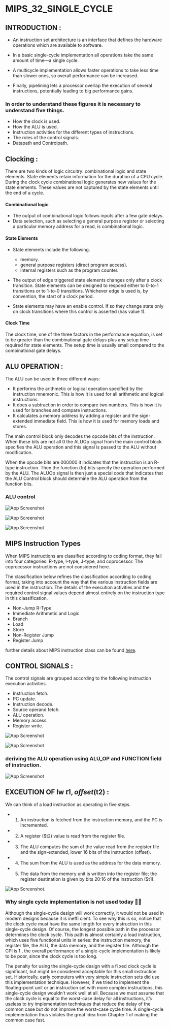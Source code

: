 # MIPS_32_SINGLE_CYCLE

## INTRODUCTION :
- An instruction set architecture is an interface that defines the hardware operations which are available to software.

- In a basic single-cycle implementation all operations take the same amount of time—a single cycle.
- A multicycle implementation allows faster operations to take less time than slower ones, so overall performance can be increased.
- Finally, pipelining lets a processor overlap the execution of several instructions, potentially leading to big performance gains.

### In order to understand these figures it is necessary to understand five things.
- How the clock is used.
- How the ALU is used.
- Instruction activities for the different types of instructions.
- The roles of the control signals.
- Datapath and Controlpath.

## Clocking :
There are two kinds of logic circuitry: combinational logic and state elements. State elements retain information for the duration of a CPU cycle. During the clock cycle combinational logic generates new values for the state elements. These values are not captured by the state elements until the end of a cycle.

#### Combinational logic
- The output of combinational logic follows inputs after a few gate delays.
- Data selection, such as selecting a general purpose register or selecting a particular memory address for a read, is combinational logic.

#### State Elements
- State elements include the following.
   - memory.
   - general purpose registers (direct program access).
   - internal registers such as the program counter.
 
- The output of edge triggered state elements changes only after a clock transition. State elements can be designed to respond either to 0-to-1 transitions or to 1-to-0 transitions. Whichever edge is used is, by convention, the start of a clock period.

- State elements may have an enable control. If so they change state only on clock transitions where this control is asserted (has value 1).

#### Clock Time
The clock time, one of the three factors in the performance equation, is set to be greater than the combinational gate delays plus any setup time required for state elements. The setup time is usually small compared to the combinational gate delays.


## ALU OPERATION :
The ALU can be used in three different ways:

- It performs the arithmetic or logical operation specified by the instruction mnemonic. This is how it is used for all arithmetic and logical instructions.
- It does a subtraction in order to compare two numbers. This is how it is used for branches and compare instructions.
- It calculates a memory address by adding a register and the sign-extended immediate field. This is how it is used for memory loads and stores.

The main control block only decodes the opcode bits of the instruction. When these bits are not all 0 the ALUOp signal from the main control block specifies the ALU operation and this signal is passed to the ALU without modification.

When the opcode bits are 000000 it indicates that the instruction is an R-type instruction. Then the function (fn) bits specify the operation performed by the ALU. The ALUOp signal is then just a special code that indicates that the ALU Control block should determine the ALU operation from the function bits.

### ALU control

![App Screenshot](https://github.com/bhim4078652/MIPS_32_SINGLE_CYCLE/blob/main/images_req/ALU1.jpg)

![App Screenshot](https://github.com/bhim4078652/MIPS_32_SINGLE_CYCLE/blob/main/images_req/ALU2.jpg)

![App Screenshot](https://github.com/bhim4078652/MIPS_32_SINGLE_CYCLE/blob/main/images_req/ALU3.jpg)

## MIPS Instruction Types

When MIPS instructions are classified according to coding format, they fall into four categories: R-type, I-type, J-type, and coprocessor. The coprocessor instructions are not considered here.

The classification below refines the classification according to coding format, taking into account the way that the various instruction fields are used in the instruction. The details of the execution activities and the required control signal values depend almost entirely on the instruction type in this classification.

- Non-Jump R-Type
- Immediate Arithmetic and Logic
- Branch
- Load
- Store
- Non-Register Jump
- Register Jump

further details about MIPS instruction class can be found [here](https://www.d.umn.edu/~gshute/mips/single-cycle-summary.pdf). 

## CONTROL SIGNALS :
The control signals are grouped according to the following instruction execution activities.

- Instruction fetch.
- PC update.
- Instruction decode.
- Source operand fetch.
- ALU operation.
- Memory access.
- Register write.

![App Screenshot](https://github.com/bhim4078652/MIPS_32_SINGLE_CYCLE/blob/main/images_req/CONTROL1.jpg)

![App Screenshot](https://github.com/bhim4078652/MIPS_32_SINGLE_CYCLE/blob/main/images_req/CONTROL2.jpg)

### deriving the ALU operation using ALU_OP and FUNCTION field of instruction.
![App Screenshot](https://github.com/bhim4078652/MIPS_32_SINGLE_CYCLE/blob/main/images_req/CONTROL3.jpg)


## EXCEUTION OF lw $t1, offset($t2) :
We can think of a load instruction as operating in five steps.

- 1) An instruction is fetched from the instruction memory, and the PC is incremented. 
- 2) A register ($t2) value is read from the register file.
- 3) The ALU computes the sum of the value read from the register file and the sign-extended, lower 16 bits of the instruction (offset).
- 4) The sum from the ALU is used as the address for the data memory.
- 5) The data from the memory unit is written into the register file; the register destination is given by bits 20:16 of the instruction ($t1).

![App Screenshot](https://github.com/bhim4078652/MIPS_32_SINGLE_CYCLE/blob/main/images_req/LW.jpg).

### Why single cycle implementation is not used today 🤔🤔

Although the single-cycle design will work correctly, it would not be used in modern designs because it is ineffi cient. To see why this is so, notice that the clock cycle must have the same length for every instruction in this single-cycle design. Of course, the longest possible path in the processor determines the clock cycle. This path is almost certainly a load instruction, which uses five functional units in series: the instruction memory, the register file, the ALU, the data memory, and the register file. Although the CPI is 1 , the overall performance of a single-cycle implementation is likely to be poor, since the clock cycle is too long.

The penalty for using the single-cycle design with a fi xed clock cycle is significant, but might be considered acceptable for this small instruction set. Historically, early computers with very simple instruction sets did use this implementation technique. However, if we tried to implement the floating-point unit or an instruction set with more complex instructions, this single-cycle design wouldn’t work well at all. Because we must assume that the clock cycle is equal to the worst-case delay for all instructions, it’s useless to try implementation techniques that reduce the delay of the common case but do not improve the worst-case cycle time. A single-cycle implementation thus violates the great idea from Chapter 1 of making the common case fast.
